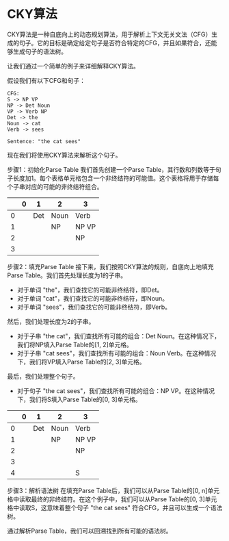 # CKY算法
CKY算法是一种自底向上的动态规划算法，用于解析上下文无关文法（CFG）生成的句子。它的目标是确定给定句子是否符合特定的CFG，并且如果符合，还能够生成句子的语法树。

让我们通过一个简单的例子来详细解释CKY算法。

假设我们有以下CFG和句子：
```
CFG:
S -> NP VP
NP -> Det Noun
VP -> Verb NP
Det -> the
Noun -> cat
Verb -> sees

Sentence: "the cat sees"
```

现在我们将使用CKY算法来解析这个句子。

步骤1：初始化Parse Table
我们首先创建一个Parse Table，其行数和列数等于句子长度加1。每个表格单元格包含一个非终结符的可能值。这个表格将用于存储每个子串对应的可能的非终结符组合。

|     | 0       | 1        | 2       | 3      |
|-----|---------|----------|---------|--------|
| 0   |         | Det      | Noun    | Verb   |
| 1   |         |         | NP       | NP VP |
| 2   |         |         |         | NP     |
| 3   |         |         |         |        |

步骤2：填充Parse Table
接下来，我们按照CKY算法的规则，自底向上地填充Parse Table。我们首先处理长度为1的子串。

- 对于单词 "the"，我们查找它的可能非终结符，即Det。
- 对于单词 "cat"，我们查找它的可能非终结符，即Noun。
- 对于单词 "sees"，我们查找它的可能非终结符，即Verb。

然后，我们处理长度为2的子串。

- 对于子串 "the cat"，我们查找所有可能的组合：Det Noun。在这种情况下，我们将NP填入Parse Table的[1, 2]单元格。
- 对于子串 "cat sees"，我们查找所有可能的组合：Noun Verb。在这种情况下，我们将VP填入Parse Table的[2, 3]单元格。

最后，我们处理整个句子。

- 对于句子 "the cat sees"，我们查找所有可能的组合：NP VP。在这种情况下，我们将S填入Parse Table的[0, 3]单元格。

|     | 0       | 1        | 2       | 3      |
|-----|---------|----------|---------|--------|
| 0   |         | Det      | Noun    | Verb   |
| 1   |         |         | NP       | NP VP |
| 2   |         |         |         | NP     |
| 3   |         |         |         |        |
| 4   |         |         |         | S      |

步骤3：解析语法树
在填充Parse Table后，我们可以从Parse Table的[0, n]单元格中读取最终的非终结符。在这个例子中，我们可以从Parse Table的[0, 3]单元格中读取S，这意味着整个句子 "the cat sees" 符合CFG，并且可以生成一个语法树。

通过解析Parse Table，我们可以回溯找到所有可能的语法树。